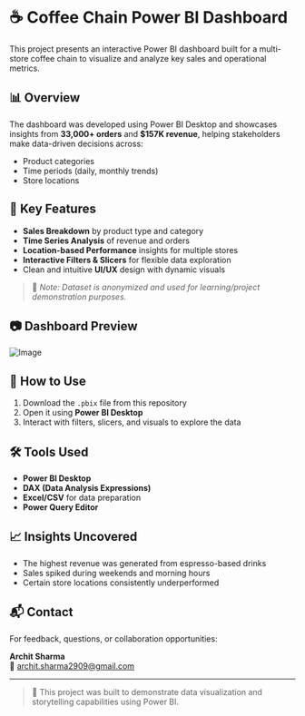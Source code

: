 # ☕ Coffee Chain Power BI Dashboard

This project presents an interactive Power BI dashboard built for a multi-store coffee chain to visualize and analyze key sales and operational metrics.

## 📊 Overview

The dashboard was developed using Power BI Desktop and showcases insights from **33,000+ orders** and **$157K revenue**, helping stakeholders make data-driven decisions across:

- Product categories
- Time periods (daily, monthly trends)
- Store locations

## 📌 Key Features

- **Sales Breakdown** by product type and category
- **Time Series Analysis** of revenue and orders
- **Location-based Performance** insights for multiple stores
- **Interactive Filters & Slicers** for flexible data exploration
- Clean and intuitive **UI/UX** design with dynamic visuals


> 📌 *Note: Dataset is anonymized and used for learning/project demonstration purposes.*

## 📷 Dashboard Preview
![Image](https://github.com/user-attachments/assets/c9cc7662-43b3-4d6c-9c2f-145ff3b08b58)



## 🚀 How to Use

1. Download the `.pbix` file from this repository
2. Open it using **Power BI Desktop**
3. Interact with filters, slicers, and visuals to explore the data

## 🛠️ Tools Used

- **Power BI Desktop**
- **DAX (Data Analysis Expressions)**
- **Excel/CSV** for data preparation
- **Power Query Editor**

## 📈 Insights Uncovered

- The highest revenue was generated from espresso-based drinks
- Sales spiked during weekends and morning hours
- Certain store locations consistently underperformed

## 📬 Contact

For feedback, questions, or collaboration opportunities:

**Archit Sharma**  
📧 [archit.sharma2909@gmail.com](mailto:archit.sharma2909@gmail.com)

---

> 🧠 This project was built to demonstrate data visualization and storytelling capabilities using Power BI.
